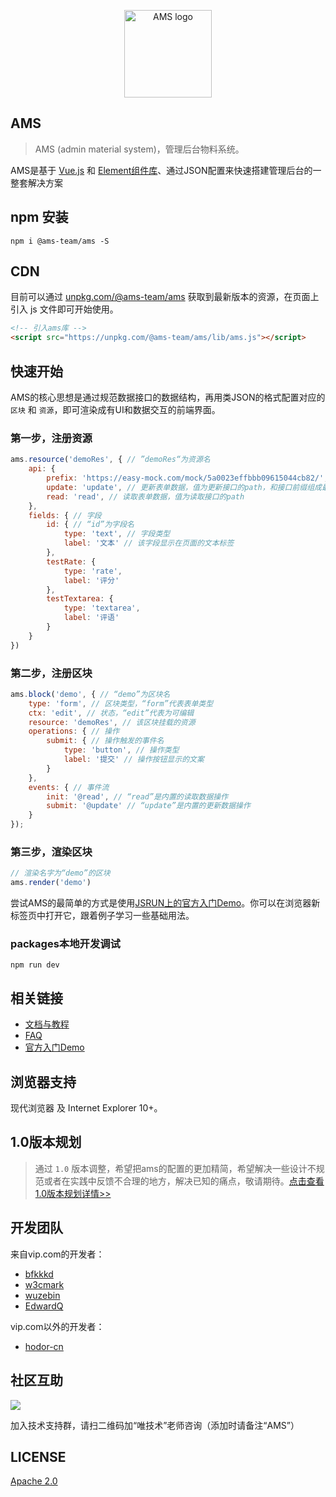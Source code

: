 <p align="center"><a href="https://vipshop.github.io/ams/" target="_blank" rel="noopener noreferrer"><img width="140" src="https://h5rsc.vipstatic.com/ams/ams-logo2.png" alt="AMS logo"></a></p>

## AMS

> AMS (admin material system)，管理后台物料系统。

AMS是基于 [Vue.js](https://github.com/vuejs/vue) 和 [Element组件库](https://github.com/ElemeFE/element)、通过JSON配置来快速搭建管理后台的一整套解决方案


## npm 安装

```
npm i @ams-team/ams -S
```

## CDN

目前可以通过 [unpkg.com/@ams-team/ams](https://unpkg.com/browse/@ams-team/ams/lib/) 获取到最新版本的资源，在页面上引入 js 文件即可开始使用。

```html
<!-- 引入ams库 -->
<script src="https://unpkg.com/@ams-team/ams/lib/ams.js"></script>
```

## 快速开始

AMS的核心思想是通过规范数据接口的数据结构，再用类JSON的格式配置对应的 `区块` 和 `资源`，即可渲染成有UI和数据交互的前端界面。

### 第一步，注册资源

```javascript
ams.resource('demoRes', { // ”demoRes“为资源名
    api: {
        prefix: 'https://easy-mock.com/mock/5a0023effbbb09615044cb82/', // 接口前缀
        update: 'update', // 更新表单数据，值为更新接口的path，和接口前缀组成最终请求的url
        read: 'read', // 读取表单数据，值为读取接口的path
    },
    fields: { // 字段
        id: { // “id”为字段名
            type: 'text', // 字段类型
            label: '文本' // 该字段显示在页面的文本标签
        },
        testRate: {
            type: 'rate',
            label: '评分'
        },
        testTextarea: {
            type: 'textarea',
            label: '评语'
        }
    }
})
```

### 第二步，注册区块


```javascript
ams.block('demo', { // “demo”为区块名
    type: 'form', // 区块类型，“form”代表表单类型
    ctx: 'edit', // 状态，“edit”代表为可编辑
    resource: 'demoRes', // 该区块挂载的资源
    operations: { // 操作
        submit: { // 操作触发的事件名
            type: 'button', // 操作类型
            label: '提交' // 操作按钮显示的文案
        }
    },
    events: { // 事件流
        init: '@read', // “read”是内置的读取数据操作
        submit: '@update' // “update”是内置的更新数据操作
    }
});
```

### 第三步，渲染区块

```javascript
// 渲染名字为“demo”的区块
ams.render('demo')
```

尝试AMS的最简单的方式是使用[JSRUN上的官方入门Demo](http://jsrun.net/sehKp/edit?utm_source=website)。你可以在浏览器新标签页中打开它，跟着例子学习一些基础用法。

### packages本地开发调试

```
npm run dev
```

## 相关链接

- [文档与教程](https://vipshop.github.io/ams/)
- [FAQ](./FAQ.md)
- [官方入门Demo](http://jsrun.net/sehKp/edit?utm_source=website)

## 浏览器支持

现代浏览器 及 Internet Explorer 10+。

## 1.0版本规划

> 通过 `1.0` 版本调整，希望把ams的配置的更加精简，希望解决一些设计不规范或者在实践中反馈不合理的地方，解决已知的痛点，敬请期待。[点击查看1.0版本规划详情>>](https://github.com/vipshop/ams/milestone/1)

## 开发团队

来自vip.com的开发者：

+ [bfkkkd](https://github.com/bfkkkd)
+ [w3cmark](https://github.com/w3cmark)
+ [wuzebin](https://github.com/wuzebin)
+ [EdwardQ](https://github.com/EdwardQ)

vip.com以外的开发者：

+ [hodor-cn](https://github.com/hodor-cn)

## 社区互助

<img src="https://vipshop.github.io/ams/index/footer-02.png">

加入技术支持群，请扫二维码加“唯技术”老师咨询（添加时请备注“AMS”）

## LICENSE
[Apache 2.0](LICENSE)

